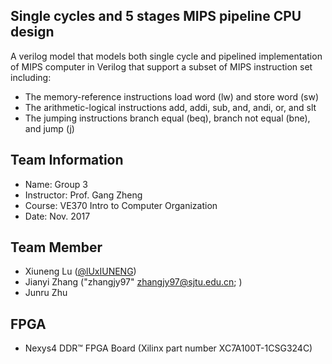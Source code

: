 ## Single cycles and 5 stages MIPS pipeline CPU design
A verilog model that models both single cycle and pipelined implementation of MIPS computer in Verilog that support a subset of MIPS instruction set including:
- The memory-reference instructions load word (lw) and store word (sw)
- The arithmetic-logical instructions add, addi, sub, and, andi, or, and slt
- The jumping instructions branch equal (beq), branch not equal (bne), and jump (j)

## Team Information
- Name: Group 3
- Instructor: Prof. Gang Zheng
- Course: VE370 Intro to Computer Organization
- Date: Nov. 2017

## Team Member
- Xiuneng Lu ([@lUxIUNENG](https://github.com/LuXiuneng))
- Jianyi Zhang ("zhangjy97" <zhangjy97@sjtu.edu.cn>; )
- Junru Zhu

## FPGA
- Nexys4 DDR™ FPGA Board (Xilinx part number XC7A100T-1CSG324C)
